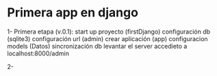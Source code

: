 Primera app en django
=====================

1-  Primera etapa (v.0.1):
    start up proyecto (firstDjango)
    configuración db (sqlite3)
    configuración url (admin)
    crear aplicación (app)
    configuracion models (Datos)
    sincronización db
    levantar el server
    accedieto a localhost:8000/admin

2-	
